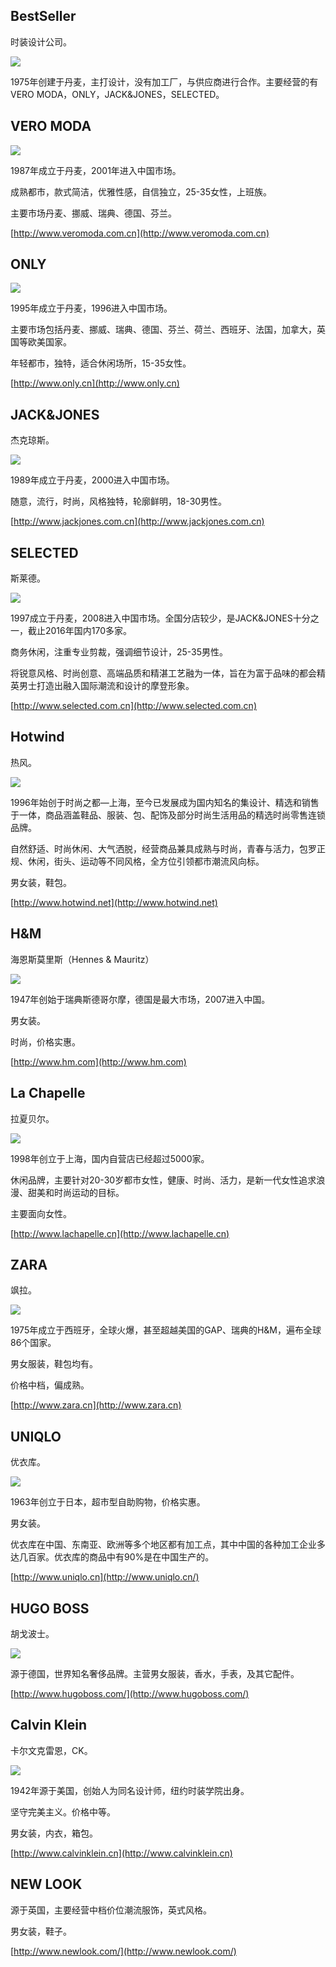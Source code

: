 ## BestSeller

时装设计公司。

![](/assets/bestseller.png)

1975年创建于丹麦，主打设计，没有加工厂，与供应商进行合作。主要经营的有VERO MODA，ONLY，JACK&JONES，SELECTED。

## VERO MODA

![](/assets/veromoda.png)

1987年成立于丹麦，2001年进入中国市场。

成熟都市，款式简洁，优雅性感，自信独立，25-35女性，上班族。

主要市场丹麦、挪威、瑞典、德国、芬兰。

[http://www.veromoda.com.cn](http://www.veromoda.com.cn)

## ONLY

![](/assets/only.png)

1995年成立于丹麦，1996进入中国市场。

主要市场包括丹麦、挪威、瑞典、德国、芬兰、荷兰、西班牙、法国，加拿大，英国等欧美国家。

年轻都市，独特，适合休闲场所，15-35女性。

[http://www.only.cn](http://www.only.cn)

## JACK&JONES

杰克琼斯。

![](/assets/jackjones.png)

1989年成立于丹麦，2000进入中国市场。

随意，流行，时尚，风格独特，轮廓鲜明，18-30男性。

[http://www.jackjones.com.cn](http://www.jackjones.com.cn)

## SELECTED

斯莱德。

![](/assets/selected.png)

1997成立于丹麦，2008进入中国市场。全国分店较少，是JACK&JONES十分之一，截止2016年国内170多家。

商务休闲，注重专业剪裁，强调细节设计，25-35男性。

将锐意风格、时尚创意、高端品质和精湛工艺融为一体，旨在为富于品味的都会精英男士打造出融入国际潮流和设计的摩登形象。

[http://www.selected.com.cn](http://www.selected.com.cn)

## Hotwind

热风。

![](/assets/hotwind.png)

1996年始创于时尚之都—上海，至今已发展成为国内知名的集设计、精选和销售于一体，商品涵盖鞋品、服装、包、配饰及部分时尚生活用品的精选时尚零售连锁品牌。

自然舒适、时尚休闲、大气洒脱，经营商品兼具成熟与时尚，青春与活力，包罗正规、休闲，街头、运动等不同风格，全方位引领都市潮流风向标。

男女装，鞋包。

[http://www.hotwind.net](http://www.hotwind.net)

## H&M

海恩斯莫里斯（Hennes & Mauritz）

![](/assets/hm.png)

1947年创始于瑞典斯德哥尔摩，德国是最大市场，2007进入中国。

男女装。

时尚，价格实惠。

[http://www.hm.com](http://www.hm.com)

## La Chapelle

拉夏贝尔。

![](/assets/lachapelle.png)

1998年创立于上海，国内自营店已经超过5000家。

休闲品牌，主要针对20-30岁都市女性，健康、时尚、活力，是新一代女性追求浪漫、甜美和时尚运动的目标。

主要面向女性。

[http://www.lachapelle.cn](http://www.lachapelle.cn)

## ZARA

飒拉。

![](/assets/zara.png)

1975年成立于西班牙，全球火爆，甚至超越美国的GAP、瑞典的H&M，遍布全球86个国家。

男女服装，鞋包均有。

价格中档，偏成熟。

[http://www.zara.cn](http://www.zara.cn)

## UNIQLO

优衣库。

![](/assets/uniqlo.png)

1963年创立于日本，超市型自助购物，价格实惠。

男女装。

优衣库在中国、东南亚、欧洲等多个地区都有加工点，其中中国的各种加工企业多达几百家。优衣库的商品中有90%是在中国生产的。

[http://www.uniqlo.cn](http://www.uniqlo.cn/)

## HUGO BOSS

胡戈波士。

![](/assets/hugoboss.png)

源于德国，世界知名奢侈品牌。主营男女服装，香水，手表，及其它配件。

[http://www.hugoboss.com/](http://www.hugoboss.com/)

## Calvin Klein

卡尔文克雷恩，CK。

![](/assets/calvinklein.png)

1942年源于美国，创始人为同名设计师，纽约时装学院出身。

坚守完美主义。价格中等。

男女装，内衣，箱包。

[http://www.calvinklein.cn](http://www.calvinklein.cn)

## NEW LOOK

源于英国，主要经营中档价位潮流服饰，英式风格。

男女装，鞋子。

[http://www.newlook.com/](http://www.newlook.com/)

